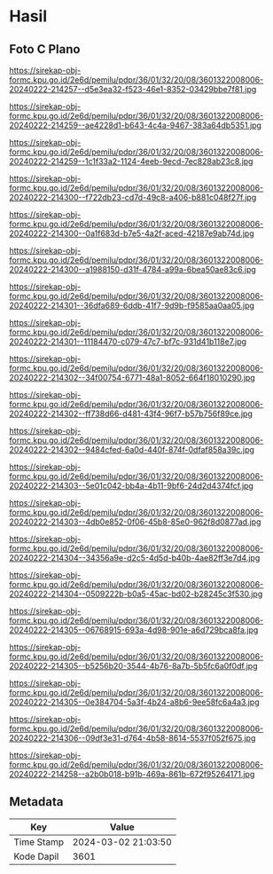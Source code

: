 # Hasil

## Foto C Plano

https://sirekap-obj-formc.kpu.go.id/2e6d/pemilu/pdpr/36/01/32/20/08/3601322008006-20240222-214257--d5e3ea32-f523-46e1-8352-03429bbe7f81.jpg

https://sirekap-obj-formc.kpu.go.id/2e6d/pemilu/pdpr/36/01/32/20/08/3601322008006-20240222-214259--ae4228d1-b643-4c4a-9467-383a64db5351.jpg

https://sirekap-obj-formc.kpu.go.id/2e6d/pemilu/pdpr/36/01/32/20/08/3601322008006-20240222-214259--1c1f33a2-1124-4eeb-9ecd-7ec828ab23c8.jpg

https://sirekap-obj-formc.kpu.go.id/2e6d/pemilu/pdpr/36/01/32/20/08/3601322008006-20240222-214300--f722db23-cd7d-49c8-a406-b881c048f27f.jpg

https://sirekap-obj-formc.kpu.go.id/2e6d/pemilu/pdpr/36/01/32/20/08/3601322008006-20240222-214300--0a1f683d-b7e5-4a2f-aced-42187e9ab74d.jpg

https://sirekap-obj-formc.kpu.go.id/2e6d/pemilu/pdpr/36/01/32/20/08/3601322008006-20240222-214300--a1988150-d31f-4784-a99a-6bea50ae83c6.jpg

https://sirekap-obj-formc.kpu.go.id/2e6d/pemilu/pdpr/36/01/32/20/08/3601322008006-20240222-214301--36dfa689-6ddb-41f7-9d9b-f9585aa0aa05.jpg

https://sirekap-obj-formc.kpu.go.id/2e6d/pemilu/pdpr/36/01/32/20/08/3601322008006-20240222-214301--11184470-c079-47c7-bf7c-931d41b118e7.jpg

https://sirekap-obj-formc.kpu.go.id/2e6d/pemilu/pdpr/36/01/32/20/08/3601322008006-20240222-214302--34f00754-6771-48a1-8052-664f18010290.jpg

https://sirekap-obj-formc.kpu.go.id/2e6d/pemilu/pdpr/36/01/32/20/08/3601322008006-20240222-214302--ff738d66-d481-43f4-96f7-b57b756f89ce.jpg

https://sirekap-obj-formc.kpu.go.id/2e6d/pemilu/pdpr/36/01/32/20/08/3601322008006-20240222-214302--9484cfed-6a0d-440f-874f-0dfaf858a39c.jpg

https://sirekap-obj-formc.kpu.go.id/2e6d/pemilu/pdpr/36/01/32/20/08/3601322008006-20240222-214303--5e01c042-bb4a-4b11-9bf6-24d2d4374fcf.jpg

https://sirekap-obj-formc.kpu.go.id/2e6d/pemilu/pdpr/36/01/32/20/08/3601322008006-20240222-214303--4db0e852-0f06-45b8-85e0-962f8d0877ad.jpg

https://sirekap-obj-formc.kpu.go.id/2e6d/pemilu/pdpr/36/01/32/20/08/3601322008006-20240222-214304--34356a9e-d2c5-4d5d-b40b-4ae82ff3e7d4.jpg

https://sirekap-obj-formc.kpu.go.id/2e6d/pemilu/pdpr/36/01/32/20/08/3601322008006-20240222-214304--0509222b-b0a5-45ac-bd02-b28245c3f530.jpg

https://sirekap-obj-formc.kpu.go.id/2e6d/pemilu/pdpr/36/01/32/20/08/3601322008006-20240222-214305--06768915-693a-4d98-901e-a6d729bca8fa.jpg

https://sirekap-obj-formc.kpu.go.id/2e6d/pemilu/pdpr/36/01/32/20/08/3601322008006-20240222-214305--b5256b20-3544-4b76-8a7b-5b5fc6a0f0df.jpg

https://sirekap-obj-formc.kpu.go.id/2e6d/pemilu/pdpr/36/01/32/20/08/3601322008006-20240222-214305--0e384704-5a3f-4b24-a8b6-9ee58fc6a4a3.jpg

https://sirekap-obj-formc.kpu.go.id/2e6d/pemilu/pdpr/36/01/32/20/08/3601322008006-20240222-214306--09df3e31-d764-4b58-8614-5537f052f675.jpg

https://sirekap-obj-formc.kpu.go.id/2e6d/pemilu/pdpr/36/01/32/20/08/3601322008006-20240222-214258--a2b0b018-b91b-469a-861b-672f95264171.jpg


## Metadata

| Key        | Value               |
| ---------- | ------------------- |
| Time Stamp | 2024-03-02 21:03:50 |
| Kode Dapil | 3601                |



